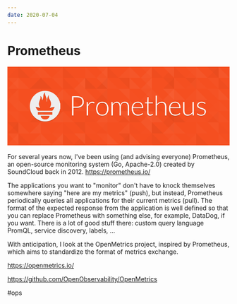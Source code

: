 ```yaml
---
date: 2020-07-04
---
```


# Prometheus

![Prometheus logo](prometheus.png "Prometheus logo")

For several years now, I've been using (and advising everyone) Prometheus, an open-source monitoring system (Go, Apache-2.0) created by SoundCloud back in 2012.
https://prometheus.io/

The applications you want to "monitor" don't have to knock themselves somewhere saying "here are my metrics" (push), but instead, Prometheus periodically queries all applications for their current metrics (pull). The format of the expected response from the application is well defined so that you can replace Prometheus with something else, for example, DataDog, if you want.
There is a lot of good stuff there: custom query language PromQL, service discovery, labels, ...

With anticipation, I look at the OpenMetrics project, inspired by Prometheus, which aims to standardize the format of metrics exchange.

https://openmetrics.io/

https://github.com/OpenObservability/OpenMetrics

#ops
